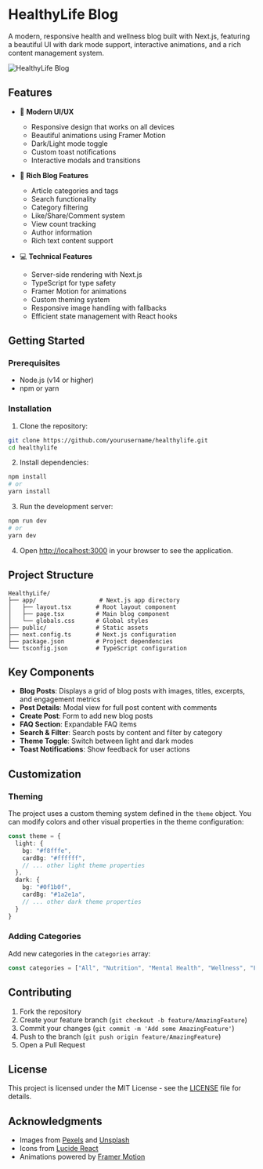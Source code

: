 # HealthyLife Blog

A modern, responsive health and wellness blog built with Next.js, featuring a beautiful UI with dark mode support, interactive animations, and a rich content management system.

![HealthyLife Blog](https://images.pexels.com/photos/1092730/pexels-photo-1092730.jpeg)

## Features

- 🎨 **Modern UI/UX**
  - Responsive design that works on all devices
  - Beautiful animations using Framer Motion
  - Dark/Light mode toggle
  - Custom toast notifications
  - Interactive modals and transitions

- 📱 **Rich Blog Features**
  - Article categories and tags
  - Search functionality
  - Category filtering
  - Like/Share/Comment system
  - View count tracking
  - Author information
  - Rich text content support

- 💻 **Technical Features**
  - Server-side rendering with Next.js
  - TypeScript for type safety
  - Framer Motion for animations
  - Custom theming system
  - Responsive image handling with fallbacks
  - Efficient state management with React hooks

## Getting Started

### Prerequisites

- Node.js (v14 or higher)
- npm or yarn

### Installation

1. Clone the repository:
```bash
git clone https://github.com/yourusername/healthylife.git
cd healthylife
```

2. Install dependencies:
```bash
npm install
# or
yarn install
```

3. Run the development server:
```bash
npm run dev
# or
yarn dev
```

4. Open [http://localhost:3000](http://localhost:3000) in your browser to see the application.

## Project Structure

```
HealthyLife/
├── app/                  # Next.js app directory
│   ├── layout.tsx       # Root layout component
│   ├── page.tsx         # Main blog component
│   └── globals.css      # Global styles
├── public/              # Static assets
├── next.config.ts       # Next.js configuration
├── package.json         # Project dependencies
└── tsconfig.json        # TypeScript configuration
```

## Key Components

- **Blog Posts**: Displays a grid of blog posts with images, titles, excerpts, and engagement metrics
- **Post Details**: Modal view for full post content with comments
- **Create Post**: Form to add new blog posts
- **FAQ Section**: Expandable FAQ items
- **Search & Filter**: Search posts by content and filter by category
- **Theme Toggle**: Switch between light and dark modes
- **Toast Notifications**: Show feedback for user actions

## Customization

### Theming

The project uses a custom theming system defined in the `theme` object. You can modify colors and other visual properties in the theme configuration:

```typescript
const theme = {
  light: {
    bg: "#f8fffe",
    cardBg: "#ffffff",
    // ... other light theme properties
  },
  dark: {
    bg: "#0f1b0f",
    cardBg: "#1a2e1a",
    // ... other dark theme properties
  }
}
```

### Adding Categories

Add new categories in the `categories` array:

```typescript
const categories = ["All", "Nutrition", "Mental Health", "Wellness", "Fitness"]
```

## Contributing

1. Fork the repository
2. Create your feature branch (`git checkout -b feature/AmazingFeature`)
3. Commit your changes (`git commit -m 'Add some AmazingFeature'`)
4. Push to the branch (`git push origin feature/AmazingFeature`)
5. Open a Pull Request

## License

This project is licensed under the MIT License - see the [LICENSE](LICENSE) file for details.

## Acknowledgments

- Images from [Pexels](https://www.pexels.com/) and [Unsplash](https://unsplash.com/)
- Icons from [Lucide React](https://lucide.dev/)
- Animations powered by [Framer Motion](https://www.framer.com/motion/)